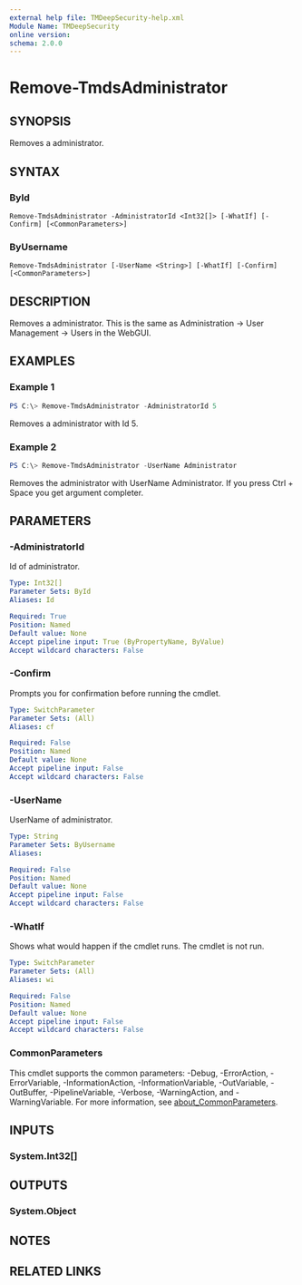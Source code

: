 ```yaml
---
external help file: TMDeepSecurity-help.xml
Module Name: TMDeepSecurity
online version:
schema: 2.0.0
---
```


# Remove-TmdsAdministrator

## SYNOPSIS
Removes a administrator.

## SYNTAX

### ById
```
Remove-TmdsAdministrator -AdministratorId <Int32[]> [-WhatIf] [-Confirm] [<CommonParameters>]
```

### ByUsername
```
Remove-TmdsAdministrator [-UserName <String>] [-WhatIf] [-Confirm] [<CommonParameters>]
```

## DESCRIPTION
Removes a administrator. This is the same as Administration -> User Management -> Users in the WebGUI.

## EXAMPLES

### Example 1
```powershell
PS C:\> Remove-TmdsAdministrator -AdministratorId 5
```

Removes a administrator with Id 5.

### Example 2
```powershell
PS C:\> Remove-TmdsAdministrator -UserName Administrator
```

Removes the administrator with UserName Administrator. If you press Ctrl + Space you get argument completer.

## PARAMETERS

### -AdministratorId
Id of administrator.

```yaml
Type: Int32[]
Parameter Sets: ById
Aliases: Id

Required: True
Position: Named
Default value: None
Accept pipeline input: True (ByPropertyName, ByValue)
Accept wildcard characters: False
```

### -Confirm
Prompts you for confirmation before running the cmdlet.

```yaml
Type: SwitchParameter
Parameter Sets: (All)
Aliases: cf

Required: False
Position: Named
Default value: None
Accept pipeline input: False
Accept wildcard characters: False
```

### -UserName
UserName of administrator.

```yaml
Type: String
Parameter Sets: ByUsername
Aliases:

Required: False
Position: Named
Default value: None
Accept pipeline input: False
Accept wildcard characters: False
```

### -WhatIf
Shows what would happen if the cmdlet runs.
The cmdlet is not run.

```yaml
Type: SwitchParameter
Parameter Sets: (All)
Aliases: wi

Required: False
Position: Named
Default value: None
Accept pipeline input: False
Accept wildcard characters: False
```

### CommonParameters
This cmdlet supports the common parameters: -Debug, -ErrorAction, -ErrorVariable, -InformationAction, -InformationVariable, -OutVariable, -OutBuffer, -PipelineVariable, -Verbose, -WarningAction, and -WarningVariable. For more information, see [about_CommonParameters](http://go.microsoft.com/fwlink/?LinkID=113216).

## INPUTS

### System.Int32[]

## OUTPUTS

### System.Object
## NOTES

## RELATED LINKS
